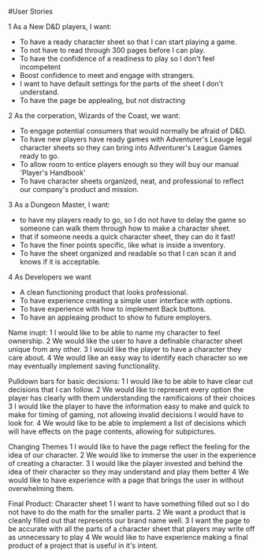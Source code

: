 #User Stories

1 As a New D&D players, I want:
  * To have a  ready character sheet so that I can start playing a game.
  * To not have to read through 300 pages before I can play.
  * To have the confidence of a readiness to play so I don't feel incompetent
  * Boost confidence to meet and engage with strangers.
  * I want to have default settings for the parts of the sheet I don't understand.
  * To have the page be applealing, but not distracting

2 As the corperation, Wizards of the Coast, we want:
  * To engage potential consumers that would normally be afraid of D&D.
  * To have new players have ready games with Adventurer's Leauge legal character sheets so they can bring into Adventurer's League Games ready to go.
  * To allow room to entice players enough so they will buy our manual 'Player's Handbook'
  * To have character sheets organized, neat, and professional to reflect our company's product and mission.


3 As a Dungeon Master, I want:
  * to have my players ready to go, so I do not have to delay the game so someone can walk them through how to make a character sheet.
  * that if someone needs a quick character sheet, they can do it fast!
  * To have the finer points specific, like what is inside a inventory.
  * To have the sheet organized and readable so that I can scan it and knows if it is acceptable.

4 As Developers we want
  * A clean functioning product that looks professional.
  * To have experience creating a simple user interface with options.
  * To have experience with how to implement Back buttons.
  * To have an appleaing product to show to future employers.

Name inupt:
1 I would like to be able to name my character to feel ownership.
2 We would like the user to have a definable character sheet unique from any other.
3 I would like the player to have a character they care about.
4 We would like an easy way to identify each character so we may eventually implement saving functionality.

Pulldown bars for basic decisions:
1 I would like to be able to have clear cut decisions that I can follow.
2 We would like to represent every option the player has clearly with them understanding the ramificaions of their choices
3 I would like the player to have the information easy to make and quick to make for timing of gaming, not allowing invalid decisions I would have to look for.
4 We would like to be able to implement a list of decisions which will have effects on the page contents, allowing for subpictures.

Changing Themes
1 I would like to have the page reflect the feeling for the idea of our character.
2 We would like to immerse the user in the experience of creating a character.
3 I would like the player invested and behind the idea of their character so they may understand and play them better
4 We would like to have experience with a page that brings the user in without overwhelming them.

Final Product: Character sheet
1 I want to have something filled out so I do not have to do the math for the smaller parts.
2 We want a product that is cleanly filled out that represents our brand name well.
3 I want the page to be accurate with all the parts of a character sheet that players may write off as unnecessary to play
4 We would like to have experience making a final product of a project that is useful in it's intent.